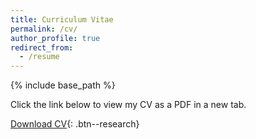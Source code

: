 ```yaml
---
title: Curriculum Vitae
permalink: /cv/
author_profile: true
redirect_from:
  - /resume
---
```


{% include base_path %}





<p id = "message">Click the link below to view my CV as a PDF in a new tab.</p>

<a id = "button" href="/files/ckbuhler_cv.pdf" target="_blank">Download CV</a>{: .btn--research}
